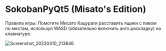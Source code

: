 # SokobanPyQt5 (Misato's Edition)
Правила игры: 
Помогите Мисато Кацураги расставить ящики с пивом по местам, используя WASD (обязательно включить англ.раскладку) на клавиатуре.

![Screenshot_20220410_213846](https://user-images.githubusercontent.com/79861737/162640848-b0b13f72-3495-4969-be16-6688b4961766.png)
